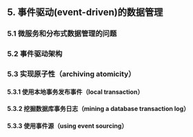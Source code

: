 ## 5. 事件驱动(event-driven)的数据管理
### 5.1 微服务和分布式数据管理的问题
### 5.2 事件驱动架构
### 5.3 实现原子性（archiving atomicity）
#### 5.3.1 使用本地事务发布事件（local transaction）
#### 5.3.2 挖掘数据库事务日志（mining a database transaction log）
#### 5.3.3 使用事件源（using event sourcing）


